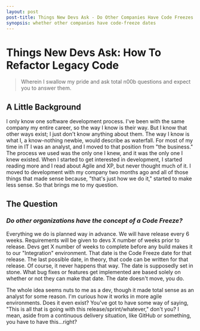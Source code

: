 ```yaml
---
layout: post
post-title: Things New Devs Ask - Do Other Companies Have Code Freezes
synopsis: whether other companies have code-freeze dates
---      
```

        
# Things New Devs Ask: How To Refactor Legacy Code         
>Wherein I swallow my pride and ask total n00b questions and expect you to answer them.

## A Little Background

 I only know one software development process. I've been with the same company my entire career, so the way I know is their way. But I know that other ways exist; I just don't know anything about them. The way I know is what I, a know-nothing newbie, would describe as waterfall. For most of my time in IT I was an analyst, and I moved to that position from "the business." The process we used was the only one I knew, and it was the only one I knew existed. When I started to get interested in development, I started reading more and I read about Agile and XP, but never thought much of it. I moved to development with my company two months ago and all of those things that made sense because, "that's just how we do it," started to make less sense. So that brings me to my question.

## The Question

### _Do other organizations have the concept of a Code Freeze?_

Everything we do is planned way in advance. We will have release every 6 weeks. Requirements will be given to devs X number of weeks prior to release. Devs get X number of weeks to complete before any build makes it to our "Integration" environment. That date is the Code Freeze date for that release. The last possible date, in theory, that code can be written for that release. Of course, it never happens that way. The date is supposedly set in stone. What bug fixes or features get implemented are based solely on whether or not they can make that date. The date doesn't move, you do.

The whole idea seems nuts to me as a dev, though it made total sense as an analyst for some reason. I'm curious how it works in more agile environments. Does it even exist? You've got to have some way of saying, "This is all that is going with this release/sprint/whatever," don't you? I mean, aside from a continuous delivery situation, like GitHub or something, you have to have this...right?